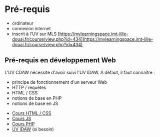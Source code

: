# Pré-requis

* ordinateur
* connexion internet
* inscrit à l'UV sur MLS [https://mylearningspace.imt-lille-douai.fr/course/view.php?id=434](https://mylearningspace.imt-lille-douai.fr/course/view.php?id=434)

## Pré-requis en développement Web

L'UV CDAW nécessite d'avoir suivi l'UV IDAW. A défaut, il faut connaître :

* principe de fonctionnement d'un serveur Web
* HTTP / requêtes
* HTML / CSS
* notions de base en PHP
* notions de base en JS

- [Cours HTML / CSS](https://www.pierre-giraud.com/html-css-apprendre-coder-cours/)
- [Cours JS](https://www.pierre-giraud.com/javascript-apprendre-coder-cours/)
- [Cours PHP](https://www.pierre-giraud.com/php-mysql-apprendre-coder-cours/)
- [UV IDAW](https://mylearningspace.imt-lille-douai.fr/course/view.php?id=244) (si besoin)
